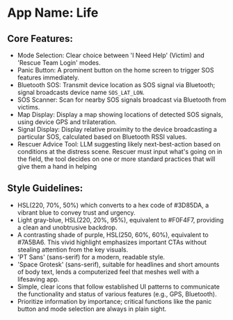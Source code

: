 # **App Name**: Life

## Core Features:

- Mode Selection: Clear choice between 'I Need Help' (Victim) and 'Rescue Team Login' modes.
- Panic Button: A prominent button on the home screen to trigger SOS features immediately.
- Bluetooth SOS: Transmit device location as SOS signal via Bluetooth; signal broadcasts device name `SOS_LAT_LON`.
- SOS Scanner: Scan for nearby SOS signals broadcast via Bluetooth from victims.
- Map Display: Display a map showing locations of detected SOS signals, using device GPS and trilateration.
- Signal Display: Display relative proximity to the device broadcasting a particular SOS, calculated based on Bluetooth RSSI values.
- Rescuer Advice Tool: LLM suggesting likely next-best-action based on conditions at the distress scene. Rescuer must input what's going on in the field, the tool decides on one or more standard practices that will give them a hand in helping

## Style Guidelines:

- HSL(220, 70%, 50%) which converts to a hex code of #3D85DA, a vibrant blue to convey trust and urgency.
- Light gray-blue, HSL(220, 20%, 95%), equivalent to #F0F4F7, providing a clean and unobtrusive backdrop.
- A contrasting shade of purple, HSL(250, 60%, 60%), equivalent to #7A5BA6. This vivid highlight emphasizes important CTAs without stealing attention from the key visuals.
- 'PT Sans' (sans-serif) for a modern, readable style.
- 'Space Grotesk' (sans-serif), suitable for headlines and short amounts of body text, lends a computerized feel that meshes well with a lifesaving app.
- Simple, clear icons that follow established UI patterns to communicate the functionality and status of various features (e.g., GPS, Bluetooth).
- Prioritize information by importance; critical functions like the panic button and mode selection are always in plain sight.